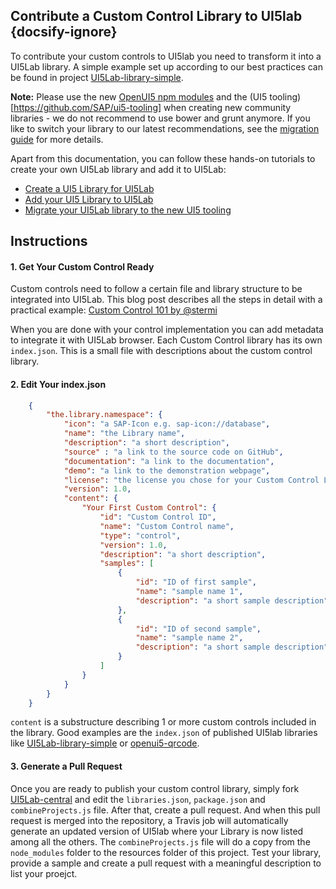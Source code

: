 ## Contribute a Custom Control Library to UI5lab {docsify-ignore}

To contribute your custom controls to UI5lab you need to transform it into a UI5Lab library.
A simple example set up according to our best practices can be found in project [UI5Lab-library-simple](https://github.com/UI5Lab/UI5Lab-library-simple). 

**Note:** Please use the new [OpenUI5 npm modules](https://www.npmjs.com/org/openui5) and the (UI5 tooling)[https://github.com/SAP/ui5-tooling] when creating new community libraries - we do not recommend to use bower and grunt anymore. If you like to switch your library to our latest recommendations, see the [migration guide](https://blogs.sap.com/2018/11/02/migrate-your-ui5lab-library-to-the-new-ui5-tooling/) for more details.

Apart from this documentation, you can follow these hands-on tutorials to create your own UI5Lab library and add it to UI5Lab:
* [Create a UI5 Library for UI5Lab](https://blogs.sap.com/2018/03/02/create-your-own-ui5-library-for-ui5lab/)
* [Add your UI5 Library to UI5Lab](https://blogs.sap.com/2018/03/02/add-your-ui5-library-to-ui5lab/)
* [Migrate your UI5Lab library to the new UI5 tooling](https://blogs.sap.com/2018/11/02/migrate-your-ui5lab-library-to-the-new-ui5-tooling/)

## Instructions

#### 1. Get Your Custom Control Ready

Custom controls need to follow a certain file and library structure to be integrated into UI5Lab.
This blog post describes all the steps in detail with a practical example:
[Custom Control 101 by @stermi](https://medium.com/@stermi/custom-control-101-sapui5-openui5-tipoftheday-customcontrol-fd51a85bbed3)

When you are done with your control implementation you can add metadata to integrate it with UI5Lab browser. Each Custom Control library has its own `index.json`. This is a small file with descriptions about the custom control library. 

#### 2. Edit Your index.json

```json
    {
        "the.library.namespace": {
            "icon": "a SAP-Icon e.g. sap-icon://database",
            "name": "the Library name",
            "description": "a short description",
            "source" : "a link to the source code on GitHub",
            "documentation": "a link to the documentation",
            "demo": "a link to the demonstration webpage",
            "license": "the license you chose for your Custom Control Library e.g. Apache 2.0",
            "version": 1.0,
            "content": {
                "Your First Custom Control": {
                    "id": "Custom Control ID",
                    "name": "Custom Control name",
                    "type": "control",
                    "version": 1.0,
                    "description": "a short description",
                    "samples": [
                        {
                            "id": "ID of first sample",
                            "name": "sample name 1",
                            "description": "a short sample description"
                        },
                        {
                            "id": "ID of second sample",
                            "name": "sample name 2",
                            "description": "a short sample description"
                        }
                    ]
                }
            }
        }
    }
```

`content` is a substructure describing 1 or more custom controls included in the library.
Good examples are the `index.json` of published UI5lab libraries like [UI5Lab-library-simple](https://github.com/UI5Lab/UI5Lab-library-simple/blob/master/test/ui5lab/geometry/index.json) or [openui5-qrcode](https://github.com/StErMi/openui5-qrcode/blob/master/test/index.json).

#### 3. Generate a Pull Request

Once you are ready to publish your custom control library, simply fork [UI5Lab-central](https://github.com/UI5Lab/UI5Lab-central) and edit the `libraries.json`, `package.json` and `combineProjects.js` file. After that, create a pull request. And when this pull request is merged into the repository, a Travis job will automatically generate an updated version of UI5lab where your Library is now listed among all the others.
The `combineProjects.js` file will do a copy from the `node_modules` folder to the resources folder of this project. Test your library, provide a sample and create a pull request with a meaningful description to list your proejct.

